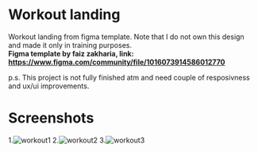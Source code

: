 # Workout landing

Workout landing from figma template. Note that I do not own this design and made it only in training purposes. 
<br />
**Figma template by faiz zakharia, link: https://www.figma.com/community/file/1016073914586012770**

p.s. This project is not fully finished atm and need couple of resposivness and ux/ui improvements.
# Screenshots
1.![workout1](https://github.com/ArtsyomPinevich/Workout-landing/assets/135687842/eb065c2f-869c-473a-b72d-e3a93038194d)
2.![workout2](https://github.com/ArtsyomPinevich/Workout-landing/assets/135687842/8fc262be-aa93-4466-b038-46710ae46752)
3.![workout3](https://github.com/ArtsyomPinevich/Workout-landing/assets/135687842/8f23ae8b-d0fd-4ae7-a411-fbf4d88cd12c)
